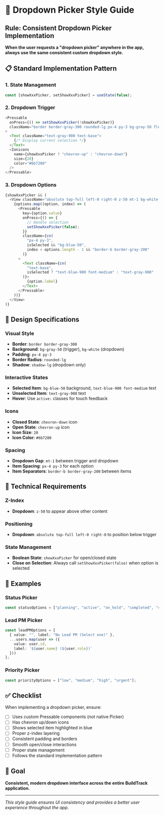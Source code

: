 # 🎨 Dropdown Picker Style Guide

## Rule: Consistent Dropdown Picker Implementation

**When the user requests a "dropdown picker" anywhere in the app, always use the same consistent custom dropdown style.**

## 📋 Standard Implementation Pattern

### 1. State Management
```typescript
const [showXxxPicker, setShowXxxPicker] = useState(false);
```

### 2. Dropdown Trigger
```typescript
<Pressable
  onPress={() => setShowXxxPicker(!showXxxPicker)}
  className="border border-gray-300 rounded-lg px-4 py-3 bg-gray-50 flex-row items-center justify-between"
>
  <Text className="text-gray-900 text-base">
    {/* Display current selection */}
  </Text>
  <Ionicons 
    name={showXxxPicker ? "chevron-up" : "chevron-down"} 
    size={20} 
    color="#6b7280" 
  />
</Pressable>
```

### 3. Dropdown Options
```typescript
{showXxxPicker && (
  <View className="absolute top-full left-0 right-0 z-50 mt-1 bg-white border border-gray-300 rounded-lg shadow-lg">
    {options.map((option, index) => (
      <Pressable
        key={option.value}
        onPress={() => {
          // Handle selection
          setShowXxxPicker(false);
        }}
        className={cn(
          "px-4 py-3",
          isSelected && "bg-blue-50",
          index < options.length - 1 && "border-b border-gray-200"
        )}
      >
        <Text className={cn(
          "text-base",
          isSelected ? "text-blue-900 font-medium" : "text-gray-900"
        )}>
          {option.label}
        </Text>
      </Pressable>
    ))}
  </View>
)}
```

## 🎨 Design Specifications

### Visual Style
- **Border**: `border border-gray-300`
- **Background**: `bg-gray-50` (trigger), `bg-white` (dropdown)
- **Padding**: `px-4 py-3`
- **Border Radius**: `rounded-lg`
- **Shadow**: `shadow-lg` (dropdown only)

### Interactive States
- **Selected Item**: `bg-blue-50` background, `text-blue-900 font-medium` text
- **Unselected Item**: `text-gray-900` text
- **Hover**: Use `active:` classes for touch feedback

### Icons
- **Closed State**: `chevron-down` icon
- **Open State**: `chevron-up` icon
- **Icon Size**: `20`
- **Icon Color**: `#6b7280`

### Spacing
- **Dropdown Gap**: `mt-1` between trigger and dropdown
- **Item Spacing**: `px-4 py-3` for each option
- **Item Separators**: `border-b border-gray-200` between items

## 🔧 Technical Requirements

### Z-Index
- **Dropdown**: `z-50` to appear above other content

### Positioning
- **Dropdown**: `absolute top-full left-0 right-0` to position below trigger

### State Management
- **Boolean State**: `showXxxPicker` for open/closed state
- **Close on Selection**: Always call `setShowXxxPicker(false)` when option is selected

## 📱 Examples

### Status Picker
```typescript
const statusOptions = ["planning", "active", "on_hold", "completed", "cancelled"];
```

### Lead PM Picker
```typescript
const leadPMOptions = [
  { value: "", label: "No Lead PM (Select one)" },
  ...users.map(user => ({ 
    value: user.id, 
    label: `${user.name} (${user.role})` 
  }))
];
```

### Priority Picker
```typescript
const priorityOptions = ["low", "medium", "high", "urgent"];
```

## ✅ Checklist

When implementing a dropdown picker, ensure:

- [ ] Uses custom Pressable components (not native Picker)
- [ ] Has chevron up/down icons
- [ ] Shows selected item highlighted in blue
- [ ] Proper z-index layering
- [ ] Consistent padding and borders
- [ ] Smooth open/close interactions
- [ ] Proper state management
- [ ] Follows the standard implementation pattern

## 🎯 Goal

**Consistent, modern dropdown interface across the entire BuildTrack application.**

---

*This style guide ensures UI consistency and provides a better user experience throughout the app.*
